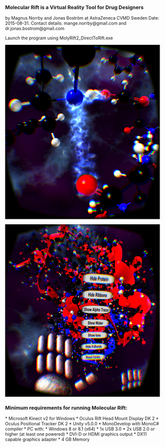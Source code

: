 <h3>Molecular Rift is a Virtual Reality Tool for Drug Designers</h3>
by Magnus Norrby and Jonas Boström at AstraZeneca CVMD Sweden
Date: 2015-08-31. 
Contact details: mange.norrby@gmail.com and dr.jonas.bostrom@gmail.com

Launch the program using MolyRift2_DirectToRift.exe

![Example view](/Images/Example_view.png)

![Menu](/Images/Example_menu.png)

<h3>Minimum requirements for running Molecular Rift:</h3>
* Microsoft Kinect v2 for Windows
* Oculus Rift Head Mount Display DK 2
* Oculus Positional Tracker DK 2
* Unity v5.0.0 
* MonoDevelop with MonoC# compiler
* PC with:  
* Windows 8 or 8.1 (x64) 
* 1x USB 3.0 
* 2x USB 2.0 or higher (at least one powered)
* DVI-D or HDMI graphics output
* DX11 capable graphics adapter
* 4 GB Memory

